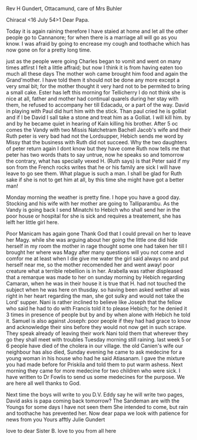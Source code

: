 Rev H Gundert, Ottacamund, care of Mrs Buhler

 Chiracal <16 July 54>1
Dear Papa.

Today it is again raining therefore I have staied at home and let all the other people go to Cannanore; for when there is a marriage all will go as you know. I was afraid by going to encrease my cough and toothache which has now gone on for a pretty long time.

just as the people were going Charles began to vomit and went on many times atfirst I felt a little affraid; but now I think it is from having eaten too much all these days The mother woh came brought him food and again the Grand'mother. I have told them it should not be done any more except a very smal bit; for the mother thought it very hard not to be permited to bring a small cake. Ester has left this morning for Tellicherry I do not think she is nice at all, father and mother had continual quarels during her stay with them, he refused to accompany her till Edacadu, or a part of the way. 
David in playing with Paul did hurt him with the stick. Than paul cried he is golliat and if I be David I sall take a stone and treat him as a Golliat. I will kill him. by and by he became quiet in hearing of Kain killing his brother. After 5 oc comes the Vandy with two Missis Natchetram Bachell Jacob's wife and their Ruth peter is very bad had not the Lordsupper, Hebich sends me word by Missy that the business with Ruth did not succeed. Why the two daughters of peter return again I dont know but they have come Ruth now tells me that peter has two words thats to say untrue, now he speaks so and tomorrow the contrary, what has specially vexed H. (Ruth says) is that Peter said if my son from the French rocks writes that he or his family are sick I will have leave to go see them. What plague is such a man. I shall be glad for Ruth sake if she is not to get him at all, by this time she might have got a better man!

Monday morning the weather is pretty fine. I hope you have a good day. Stocking and his wife with her mother are going to Talliparambu. As the Vandy is going back I send Minatchi to Hebich who shall send her in the poor house or hospital for she is sick and requires a treatement, she has lelft her little girl here.

Poor Manicam has again gone Thank God that I could prevail on her to leave her Magy. while she was arguing about her going the little one did hide herself in my room the mother in rage thought some one had taken her till I brought her where was Magy after many questions will you not come and comfor me at least when I die give me water the girl said always no and put herself near me, so the mother recomended her and went away! poor creature what a terrible rebellion is in her. Arabella was rather displeased that a remarque was made to her on sunday morning by Hebich regarding Camaran, when he was in their house it is true that H. had not touched the subject when he was here on thusday. so having been asked wether all was right in her heart regarding the man, she got sulky and would not take the Lord' supper. Nani is rather inclined to believe like Joseph that the fellow who said he had to do with Francis told it to please Hebich; for he denied it 3 times in presence of people but by and by when alone with Hebich he told it. Samuel is also against Joseph: poor people if they had had grace to know and acknowledge their sins before they would not now get in such scrape. They speak already of leaving their work Nani told them that wherever they go they shall meet with troubles Tuesday morning still raining. last week 5 or 6 people have died of the cholera in our village. the old Canien's wife our neighbour has also died, Sunday evening he came to ask medecine for a young woman in his house who had he said Atiasanam. I gave the mixture you had made before for Priskila and told them to put warm ashess. Next morning they came for more medecine for two children who were sick. I have written to Dr Fowlis to send us some medecines for the purpose. We are here all well thanks to God.

Next time the boys will write to you D.V. Eddy say he will write two pages, David asks is papa coming back tomorrow? The Sandeman are with the Youngs for some days I have not seen them She intended to come, but rain and toothache has prevented her. Now dear papa we look with patience for news from you
 Yours afftly
 Julie Gundert

love to dear Sister B. love to you from all here

